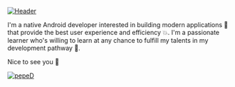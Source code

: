 [![Header](https://user-images.githubusercontent.com/35801131/173030657-42bbe130-b155-4dab-a142-6e83d9df0cbc.png)](https://github.com/NoraHeithur)

I'm a native Android developer interested in building modern applications 📱 that provide the best user experience and efficiency 💥. I'm a passionate learner who's willing to learn at any chance to fulfill my talents in my development pathway 🎯.

Nice to see you 👏

[![pepeD](https://cdn3.emoji.gg/emojis/9056-peped.gif)](https://emoji.gg/emoji/9056-peped)

<!---
NoraHeithur/NoraHeithur is a ✨ special ✨ repository because its `README.md` (this file) appears on your GitHub profile.
You can click the Preview link to take a look at your changes.
--->
